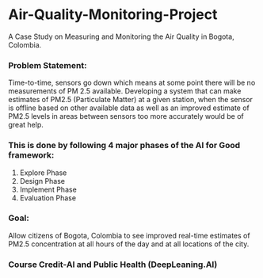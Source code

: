 # Air-Quality-Monitoring-Project
A Case Study on Measuring and Monitoring the Air Quality in Bogota, Colombia. 

### Problem Statement: 
Time-to-time, sensors go down which means at some point there will be no measurements of PM 2.5 available. Developing a system that can make estimates of PM2.5 (Particulate Matter) at a given station, when the sensor is offline based on other available data as well as an improved estimate of PM2.5 levels in areas between sensors too more accurately would be of great help. 

### This is done by following 4 major phases of the AI for Good framework: 
1. Explore Phase 
2. Design Phase 
3. Implement Phase
4. Evaluation Phase

### Goal: 
Allow citizens of Bogota, Colombia to see improved real-time estimates of PM2.5 concentration at all hours of the day and at all locations of the city. 

### Course Credit-AI and Public Health (DeepLeaning.AI)


